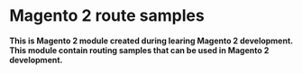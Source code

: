 # Magento 2 route samples

**This is Magento 2 module created during learing Magento 2 development. This module contain routing samples that can be used in Magento 2 development.**
